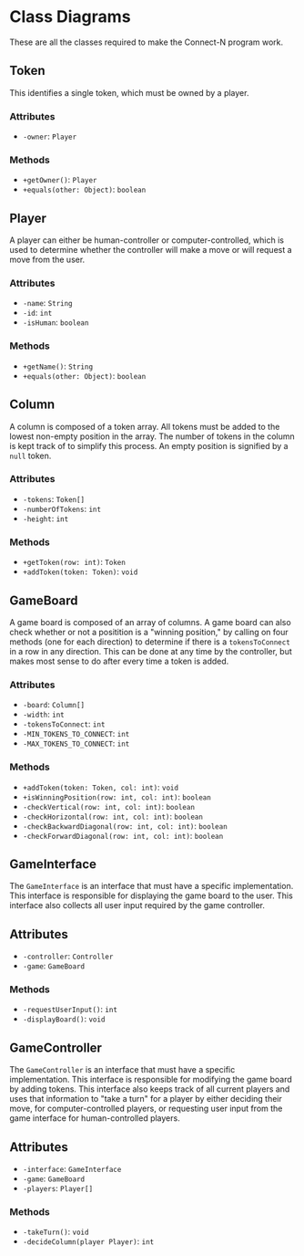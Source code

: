 # Class Diagrams

These are all the classes required to make the Connect-N program work.

## Token
This identifies a single token, which must be owned by a player.
### Attributes
* `-owner`: `Player`
### Methods
* `+getOwner()`: `Player`
* `+equals(other: Object)`: `boolean`

## Player
A player can either be human-controller or computer-controlled, which is used
to determine whether the controller will make a move or will request a move from
the user.
### Attributes
* `-name`: `String`
* `-id`: `int`
* `-isHuman`: `boolean`
### Methods
* `+getName()`: `String`
* `+equals(other: Object)`: `boolean`

## Column
A column is composed of a token array. All tokens must be added to the
lowest non-empty position in the array. The number of tokens in the column is
kept track of to simplify this process. An empty position is signified by a
`null` token.
### Attributes
* `-tokens`: `Token[]`
* `-numberOfTokens`: `int`
* `-height`: `int`
### Methods
* `+getToken(row: int)`: `Token`
* `+addToken(token: Token)`: `void`

## GameBoard
A game board is composed of an array of columns. A game board can also check
whether or not a positition is a "winning position," by calling on four methods
(one for each direction) to determine if there is a `tokensToConnect` in a row
in any direction. This can be done at any time by the controller, but makes most
sense to do after every time a token is added.
### Attributes
* `-board`: `Column[]`
* `-width`: `int`
* `-tokensToConnect`: `int`
* `-MIN_TOKENS_TO_CONNECT`: `int`
* `-MAX_TOKENS_TO_CONNECT`: `int`
### Methods
* `+addToken(token: Token, col: int)`: `void`
* `+isWinningPosition(row: int, col: int)`: `boolean`
* `-checkVertical(row: int, col: int)`: `boolean`
* `-checkHorizontal(row: int, col: int)`: `boolean`
* `-checkBackwardDiagonal(row: int, col: int)`: `boolean`
* `-checkForwardDiagonal(row: int, col: int)`: `boolean`

## GameInterface
The `GameInterface` is an interface that must have a specific implementation.
This interface is responsible for displaying the game board to the user.
This interface also collects all user input required by the game controller.
## Attributes
* `-controller`: `Controller`
* `-game`: `GameBoard`
### Methods
* `-requestUserInput()`: `int`
* `-displayBoard()`: `void`

## GameController
The `GameController` is an interface that must have a specific implementation.
This interface is responsible for modifying the game board by adding tokens.
This interface also keeps track of all current players and uses that information
to "take a turn" for a player by either deciding their move, for computer-controlled
players, or requesting user input from the game interface for human-controlled
players.
## Attributes
* `-interface`: `GameInterface`
* `-game`: `GameBoard`
* `-players`: `Player[]`
### Methods
* `-takeTurn()`: `void`
* `-decideColumn(player Player)`: `int`
